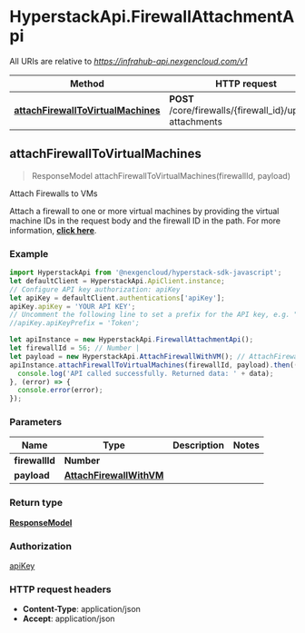 # HyperstackApi.FirewallAttachmentApi

All URIs are relative to *https://infrahub-api.nexgencloud.com/v1*

Method | HTTP request | Description
------------- | ------------- | -------------
[**attachFirewallToVirtualMachines**](FirewallAttachmentApi.md#attachFirewallToVirtualMachines) | **POST** /core/firewalls/{firewall_id}/update-attachments | Attach Firewalls to VMs



## attachFirewallToVirtualMachines

> ResponseModel attachFirewallToVirtualMachines(firewallId, payload)

Attach Firewalls to VMs

Attach a firewall to one or more virtual machines by providing the virtual machine IDs in the request body and the firewall ID in the path. For more information, [**click here**](https://docs.hyperstack.cloud/docs/api-reference/core-resources/firewalls/attach-firewall-to-vms).

### Example

```javascript
import HyperstackApi from '@nexgencloud/hyperstack-sdk-javascript';
let defaultClient = HyperstackApi.ApiClient.instance;
// Configure API key authorization: apiKey
let apiKey = defaultClient.authentications['apiKey'];
apiKey.apiKey = 'YOUR API KEY';
// Uncomment the following line to set a prefix for the API key, e.g. "Token" (defaults to null)
//apiKey.apiKeyPrefix = 'Token';

let apiInstance = new HyperstackApi.FirewallAttachmentApi();
let firewallId = 56; // Number | 
let payload = new HyperstackApi.AttachFirewallWithVM(); // AttachFirewallWithVM | 
apiInstance.attachFirewallToVirtualMachines(firewallId, payload).then((data) => {
  console.log('API called successfully. Returned data: ' + data);
}, (error) => {
  console.error(error);
});

```

### Parameters


Name | Type | Description  | Notes
------------- | ------------- | ------------- | -------------
 **firewallId** | **Number**|  | 
 **payload** | [**AttachFirewallWithVM**](AttachFirewallWithVM.md)|  | 

### Return type

[**ResponseModel**](ResponseModel.md)

### Authorization

[apiKey](../README.md#apiKey)

### HTTP request headers

- **Content-Type**: application/json
- **Accept**: application/json

